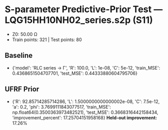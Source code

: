 # S-parameter Predictive-Prior Test — LQG15HH10NH02_series.s2p (S11)
- Z0: 50.00 Ω
- Train points: 321  |  Test points: 80

## Baseline
- {'model': 'RLC series -> Γ', 'R': 100.0, 'L': 1e-08, 'C': 5e-12, 'train_MSE': 0.4368651504707701, 'test_MSE': 0.44333880604795706}

## UFRF Prior
- {'R': 92.85714285714286, 'L': 1.5000000000000002e-08, 'C': 7.5e-12, 'a': 0.2, 'phi': 3.7699111843077517, 'train_MSE': np.float64(0.3500363973482521), 'test_MSE': 0.3668316442158434, 'improvement_percent': 17.25704151958168}
**Held-out improvement:** 17.26%